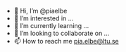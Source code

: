 - 👋 Hi, I’m @piaelbe
- 👀 I’m interested in ...
- 🌱 I’m currently learning ...
- 💞️ I’m looking to collaborate on ...
- 📫 How to reach me pia.elbe@ltu.se

<!---
piaelbe/piaelbe is a ✨ special ✨ repository because its `README.md` (this file) appears on your GitHub profile.
You can click the Preview link to take a look at your changes.
--->
